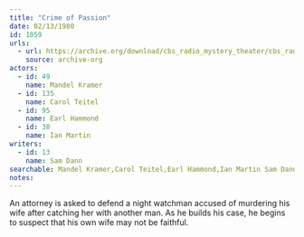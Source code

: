```yaml
---
title: "Crime of Passion"
date: 02/13/1980
id: 1059
urls: 
  - url: https://archive.org/download/cbs_radio_mystery_theater/cbs_radio_mystery_theater-1051-1100.zip/cbs_radio_mystery_theater-1051-1100%2Fcbsrmt_1059_crime_of_passion.mp3
    source: archive-org
actors:  
  - id: 49
    name: Mandel Kramer  
  - id: 135
    name: Carol Teitel  
  - id: 95
    name: Earl Hammond  
  - id: 38
    name: Ian Martin
writers:  
  - id: 13
    name: Sam Dann
searchable: Mandel Kramer,Carol Teitel,Earl Hammond,Ian Martin Sam Dann
notes:  
---
```

An attorney is asked to defend a night watchman accused of murdering his wife after catching her with another man. As he builds his case, he begins to suspect that his own wife may not be faithful.